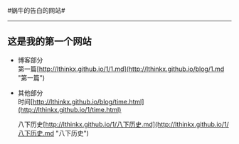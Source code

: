#蜗牛的告白的网站#

----------    
这是我的第一个网站
------------
+ 博客部分   
    第一篇[http://lthinkx.github.io/1/1.md](http://lthinkx.github.io/blog/1.md "第一篇")   
+ 其他部分  
    时间[http://lthinkx.github.io/blog/time.html](http://lthinkx.github.io/1/time.html)    

    八下历史[http://lthinkx.github.io/1/八下历史.md](http://lthinkx.github.io/1/八下历史.md "八下历史")
    